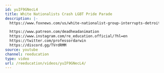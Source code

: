 ```yaml
---
id: yuIF9GNecL4
title: White Nationalists Crash LGBT Pride Parade
description: |-
  https://www.foxnews.com/us/white-nationalist-group-interrupts-detroit-pride-event-appear-to-urinate-on-israeli-flag

  https://www.patreon.com/deadheadanimation
  https://www.instagram.com/re_education.official/?hl=en
  https://twitter.com/professordarwin
  https://discord.gg/TVrdRMM
source: youtube
channel: reeducation
type: video
url: /reeducation/videos/yuIF9GNecL4/
---
```

